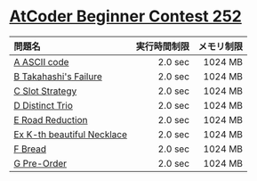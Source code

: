# [AtCoder Beginner Contest 252](https://atcoder.jp/contests/abc252)

問題名 | 実行時間制限 | メモリ制限
:-- | --: | --:
[A ASCII code](https://atcoder.jp/contests/abc252/tasks/abc252_a) | 2.0 sec | 1024 MB
[B Takahashi's Failure](https://atcoder.jp/contests/abc252/tasks/abc252_b) | 2.0 sec | 1024 MB
[C Slot Strategy](https://atcoder.jp/contests/abc252/tasks/abc252_c) | 2.0 sec | 1024 MB
[D Distinct Trio](https://atcoder.jp/contests/abc252/tasks/abc252_d) | 2.0 sec | 1024 MB
[E Road Reduction](https://atcoder.jp/contests/abc252/tasks/abc252_e) | 2.0 sec | 1024 MB
[Ex K-th beautiful Necklace](https://atcoder.jp/contests/abc252/tasks/abc252_h) | 2.0 sec | 1024 MB
[F Bread](https://atcoder.jp/contests/abc252/tasks/abc252_f) | 2.0 sec | 1024 MB
[G Pre-Order](https://atcoder.jp/contests/abc252/tasks/abc252_g) | 2.0 sec | 1024 MB
